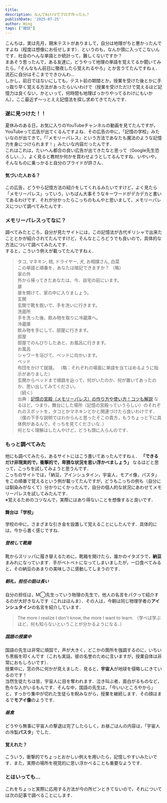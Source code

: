 ```yaml
---
title: 
description: なんでAstroでブログ作ったん？
publishDate: '2025-07-25'
author: Wing
tags: ["雑談"]
---
```


こんちは，実は先月，期末テストがありまして，自分は地理がちと悪かったんですよね（程度は想像にお任せします）．というのも，なんか頭に入ってこないんです．社会のへんな単語とか統計って，難しくないですか？  
まあそう思ったんで，ある友達に，どうやって地理の単語を覚えてるか聞いてみたら，「そんなもん前日に徹夜したら覚えれるやろ」とか言うてたんですねぇ．流石に自分はそこまでできひんわ...  
しかし，前日ではないにしても，テスト前の期間とか，授業を受けた後とかに手っ取り早く覚える方法があったらいいわけで（授業を受けただけで覚えるほど記憶力は良くない，かといって，何時間も地理ばっかりやってるわけにもいかん），ここ最近ず〜っとええ記憶法を探し求めてきてたんです．  
### 遂に見つけた！！
夏休みのある日，お気に入りのYouTubeチャンネルの動画を見てたんですが，YouTubeって広告が出てくるんですよね．その広告の中に，「記憶の学校」みたいなのが出てきて，「『メモリーパレス』という方法であなたも魔法のような記憶力を身につけられます！」みたいな内容だったんです．  
これはこれは，たいへん都合の良い広告が出てきたなと思って（Google先生恐ろしい...），よく見ると教材か何かを買わせようとしてるんですね．いやいや，そんなものに乗っかると自分のプライドが許さん．
#### 気づいた人おる？
この広告，どうやら記憶方法の紹介をしてくれるみたいですけど，よく見たら「メモリーパレス」っていう，いちばん大事そうなキーワードがデカデカと書いてあるわけです．それが分かったらこっちのもんやと思いまして，メモリーパレスについて調べてみたんです．
### メモリーパレスってなに？
調べてみたところ，自分が見たサイトには，この記憶法が古代ギリシャで出来たこととかが紹介されてたんですけど，そんなところどうでも良いので，具体的な方法について調べてみたんです．  
すると，こういう例えが載ってたんですねぇ．
> タコ, マネキン, 桃, ドライヤー, 犬, お相撲さん, 白菜  
> この単語と順番を、あなたは暗記できますか？
> （略）  
> 家の外  
> 外から帰ってきたあなたは、今、自宅の前にいます。  
> 扉  
> 扉を開けて、家の中に入りましょう。  
> 玄関  
> 玄関で靴を脱いで、手を洗いに行きます。  
> 洗面所  
> 手を洗った後、飲み物を取りに冷蔵庫へ。  
> 冷蔵庫  
> 飲み物を手にして、部屋に行きます。  
> 部屋  
> 部屋でのんびりしたあと、お風呂に行きます。  
> お風呂  
> シャワーを浴びて、ベッドに向かいます。  
> ベッド  
> 布団をかけて就寝。
> （略：それぞれの場面に単語を当てはめるように指示がありました）  
> 玄関からベッドまで順路を辿って、何がいたのか、何が置いてあったのか、思い出してみてください。  
> （続く）  
出典：[記憶の宮殿（メモリーパレス）の作り方や使い方！コツも解説](https://indoor-soul.com/memory-palace/)
なるほど，つまり，舞台にした場所（記憶の宮殿っていうらしい）のそれぞれのスポットを，タコとかマネキンとかと関連づけたら良いわけです．（僕の下手な説明ではわからんと思ったそこの貴方，もうちょっと下に具体例があるんで，そっちを見てくださいな．）  
何となく理解はしたんやけど，どうも頭に入らんのです．
### もっと調べてみた
他にも調べてみたら，あるサイトにはこう書いてあったんですねぇ．
**「できるだけ非現実的で，衝撃的で，卑猥な状況を思い浮かべましょう」**
なるほどと思って，こっちを試してみようと思うんです．  
こっちのサイトでは，「納豆，アインシュタイン，宇宙人，モアイ像，パスタ」をこの順番で覚えるという例が載ってたんですが，どうもこっちの例も（自分には馴染みがなくて）分かりにくかったんで，自分の個人的な状況にあわせてメモリーパレスを試してみたんです．  
※覚えるためのコツなんで，実際にはあり得ないことを想像すると良いです．
#### 舞台は「学校」
学校の中に，さまざまな引き金を設置して覚えることにしたんです．具体的には，今から書く感じですね．
##### 登校して靴箱
靴からスリッパに履き替えるために，靴箱を開けたら，誰かのイタズラで，**納豆**まみれになっています．手がベトベトになってしまいましたが，一口食べてみると，その納豆のあまりの美味しさに感動してしまうのです．
##### 朝礼，担任の話は長い
自分の担任は，M◯先生っていう物理の先生で，他人の名言をパクって紹介するのが大好きなんです（これはほんま）．その人は，今朝は同じ物理学者の**アインシュタイン**の名言を紹介しています．  
> The more I realize I don't know, the more I want to learn. （学べば学ぶほど，何も知らないということが分かるようになる．）
##### 国語の授業中
国語の先生は非常に頑固で，声が大きく，どこかの箇所を強調するのに，いちいち黒板を叩くんです（これも実話，彼の名誉のために言いますが，授業自体は非常におもしろいです）．  
授業中に，窓の外に何かが見えました．見ると，**宇宙人**が地球を侵略しにきているのです！  
当然生徒たちは皆，宇宙人に目を奪われます．泣き叫ぶ者，面白がるものなど，色々な人がいるもんです．そんな中，国語の先生は，「今いいところやから」と，すっかり集中が切れた生徒らを睨みながら，授業を継続します．その顔はまるで**モアイ像**のようです．
##### 昼食
どうやら無事に宇宙人の撃退は完了したらしく，お昼ごはんの内容は，「宇宙人の冷製**パスタ**」でした．
#### 覚えれた？
こういう，衝撃的でちょっとおかしい例えを用いたら，記憶しやすいみたいです．また，実際の場所を視覚的に思い浮かべることも重要なようです．  
### とはいっても...
これをちょっと実際に応用する方法が今の所ピンときてないので，それについては次の記事で調べることにします．
